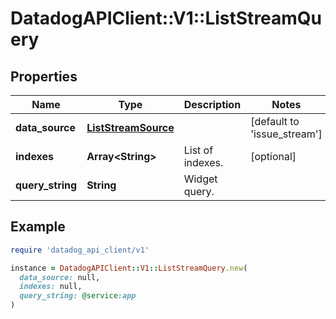 # DatadogAPIClient::V1::ListStreamQuery

## Properties

| Name             | Type                                        | Description      | Notes                               |
| ---------------- | ------------------------------------------- | ---------------- | ----------------------------------- |
| **data_source**  | [**ListStreamSource**](ListStreamSource.md) |                  | [default to &#39;issue_stream&#39;] |
| **indexes**      | **Array&lt;String&gt;**                     | List of indexes. | [optional]                          |
| **query_string** | **String**                                  | Widget query.    |                                     |

## Example

```ruby
require 'datadog_api_client/v1'

instance = DatadogAPIClient::V1::ListStreamQuery.new(
  data_source: null,
  indexes: null,
  query_string: @service:app
)
```
